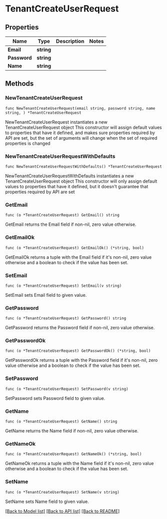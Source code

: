 # TenantCreateUserRequest

## Properties

Name | Type | Description | Notes
------------ | ------------- | ------------- | -------------
**Email** | **string** |  | 
**Password** | **string** |  | 
**Name** | **string** |  | 

## Methods

### NewTenantCreateUserRequest

`func NewTenantCreateUserRequest(email string, password string, name string, ) *TenantCreateUserRequest`

NewTenantCreateUserRequest instantiates a new TenantCreateUserRequest object
This constructor will assign default values to properties that have it defined,
and makes sure properties required by API are set, but the set of arguments
will change when the set of required properties is changed

### NewTenantCreateUserRequestWithDefaults

`func NewTenantCreateUserRequestWithDefaults() *TenantCreateUserRequest`

NewTenantCreateUserRequestWithDefaults instantiates a new TenantCreateUserRequest object
This constructor will only assign default values to properties that have it defined,
but it doesn't guarantee that properties required by API are set

### GetEmail

`func (o *TenantCreateUserRequest) GetEmail() string`

GetEmail returns the Email field if non-nil, zero value otherwise.

### GetEmailOk

`func (o *TenantCreateUserRequest) GetEmailOk() (*string, bool)`

GetEmailOk returns a tuple with the Email field if it's non-nil, zero value otherwise
and a boolean to check if the value has been set.

### SetEmail

`func (o *TenantCreateUserRequest) SetEmail(v string)`

SetEmail sets Email field to given value.


### GetPassword

`func (o *TenantCreateUserRequest) GetPassword() string`

GetPassword returns the Password field if non-nil, zero value otherwise.

### GetPasswordOk

`func (o *TenantCreateUserRequest) GetPasswordOk() (*string, bool)`

GetPasswordOk returns a tuple with the Password field if it's non-nil, zero value otherwise
and a boolean to check if the value has been set.

### SetPassword

`func (o *TenantCreateUserRequest) SetPassword(v string)`

SetPassword sets Password field to given value.


### GetName

`func (o *TenantCreateUserRequest) GetName() string`

GetName returns the Name field if non-nil, zero value otherwise.

### GetNameOk

`func (o *TenantCreateUserRequest) GetNameOk() (*string, bool)`

GetNameOk returns a tuple with the Name field if it's non-nil, zero value otherwise
and a boolean to check if the value has been set.

### SetName

`func (o *TenantCreateUserRequest) SetName(v string)`

SetName sets Name field to given value.



[[Back to Model list]](../README.md#documentation-for-models) [[Back to API list]](../README.md#documentation-for-api-endpoints) [[Back to README]](../README.md)


